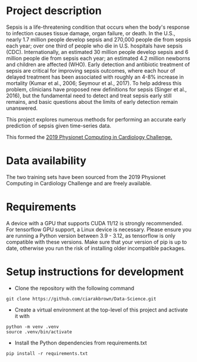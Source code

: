 # Project description
Sepsis is a life-threatening condition that occurs when the body's response to infection causes tissue damage, organ failure, or death. In the U.S., nearly 1.7 million people develop sepsis and 270,000 people die from sepsis each year; over one third of people who die in U.S. hospitals have sepsis (CDC). Internationally, an estimated 30 million people develop sepsis and 6 million people die from sepsis each year; an estimated 4.2 million newborns and children are affected (WHO). Early detection and antibiotic treatment of sepsis are critical for improving sepsis outcomes, where each hour of delayed treatment has been associated with roughly an 4-8% increase in mortality (Kumar et al., 2006; Seymour et al., 2017). To help address this problem, clinicians have proposed new definitions for sepsis (Singer et al., 2016), but the fundamental need to detect and treat sepsis early still remains, and basic questions about the limits of early detection remain unanswered.

This project explores numerous methods for performing an accurate early prediction of sepsis given time-series data.

This formed the [2019 Physionet Computing in Cardiology Challenge.](https://physionet.org/content/challenge-2019/1.0.0/)

# Data availability
The two training sets have been sourced from the 2019 Physionet Computing in Cardiology Challenge and are freely available.

# Requirements
A device with a GPU that supports CUDA 11/12 is strongly recommended. For tensorflow GPU support, a Linux device is necessary.
Please ensure you are running a Python version between 3.9 - 3.12, as tensorflow is only compatible with these versions. Make sure that
your version of pip is up to date, otherwise you run the risk of installing older incompatible packages.

# Setup instructions for development
- Clone the repository with the following command
```
git clone https://github.com/ciarakbrown/Data-Science.git
```
- Create a virtual environment at the top-level of this project and activate it with
```
python -m venv .venv
source .venv/bin/activate
```
- Install the Python dependencies from requirements.txt
```
pip install -r requirements.txt
```
